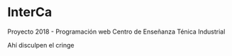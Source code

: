 # InterCa
Proyecto 2018 - Programación web
Centro de Enseñanza Ténica Industrial

Ahí disculpen el cringe